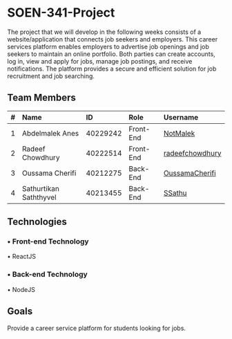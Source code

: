 # SOEN-341-Project

<p> The project that we will develop in the following weeks consists of a website/application that connects job seekers and employers.
This career services platform enables employers to advertise job openings and job seekers to maintain an online portfolio. 
Both parties can create accounts, log in, view and apply for jobs, manage job postings, and receive notifications.
The platform provides a secure and efficient solution for job recruitment and job searching.  </p>


## Team Members
| #   | Name                       | ID       | Role      | Username                                                                      |
| --- | :------------------------- | :------- | :-------- | :--------------------------------------------------------------------------   |
| 1   | Abdelmalek Anes            | 40229242  | Front-End |[NotMalek](https://github.com/NotMalek )                                      |
| 2   | Radeef Chowdhury           | 40222514 | Front-End |[radeefchowdhury](https://github.com/radeefchowdhury )                         |
| 3   | Oussama Cherifi            | 40212275 | Back-End  |[OussamaCherifi](https://github.com/OussamaCherifi )                           |
| 4   | Sathurtikan Saththyvel     | 40213455 | Back-End  |[SSathu](https://github.com/SSathu )                                           |


## Technologies

### • Front-end Technology

• ReactJS


### • Back-end Technology

• NodeJS


## Goals
Provide a career service platform for students looking for jobs. 
